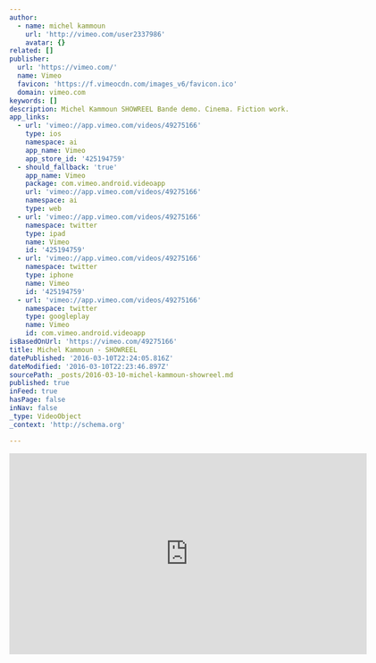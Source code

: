 ```yaml
---
author:
  - name: michel kammoun
    url: 'http://vimeo.com/user2337986'
    avatar: {}
related: []
publisher:
  url: 'https://vimeo.com/'
  name: Vimeo
  favicon: 'https://f.vimeocdn.com/images_v6/favicon.ico'
  domain: vimeo.com
keywords: []
description: Michel Kammoun SHOWREEL Bande demo. Cinema. Fiction work. (Travail de fiction. Cinéma)
app_links:
  - url: 'vimeo://app.vimeo.com/videos/49275166'
    type: ios
    namespace: ai
    app_name: Vimeo
    app_store_id: '425194759'
  - should_fallback: 'true'
    app_name: Vimeo
    package: com.vimeo.android.videoapp
    url: 'vimeo://app.vimeo.com/videos/49275166'
    namespace: ai
    type: web
  - url: 'vimeo://app.vimeo.com/videos/49275166'
    namespace: twitter
    type: ipad
    name: Vimeo
    id: '425194759'
  - url: 'vimeo://app.vimeo.com/videos/49275166'
    namespace: twitter
    type: iphone
    name: Vimeo
    id: '425194759'
  - url: 'vimeo://app.vimeo.com/videos/49275166'
    namespace: twitter
    type: googleplay
    name: Vimeo
    id: com.vimeo.android.videoapp
isBasedOnUrl: 'https://vimeo.com/49275166'
title: Michel Kammoun - SHOWREEL
datePublished: '2016-03-10T22:24:05.816Z'
dateModified: '2016-03-10T22:23:46.897Z'
sourcePath: _posts/2016-03-10-michel-kammoun-showreel.md
published: true
inFeed: true
hasPage: false
inNav: false
_type: VideoObject
_context: 'http://schema.org'

---
```

<iframe src="https://cdn.embedly.com/widgets/media.html?src=https%3A%2F%2Fplayer.vimeo.com%2Fvideo%2F49275166&amp;url=https%3A%2F%2Fvimeo.com%2F49275166&amp;image=http%3A%2F%2Fi.vimeocdn.com%2Fvideo%2F339967636_640.jpg&amp;key=b7d04c9b404c499eba89ee7072e1c4f7&amp;type=text%2Fhtml&amp;schema=vimeo" width="640" height="360" scrolling="no" frameborder="0" allowfullscreen="allowfullscreen" style=""></iframe>